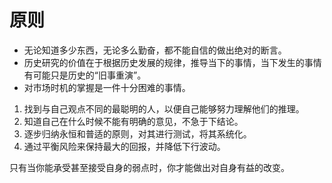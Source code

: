 # 原则

- 无论知道多少东西，无论多么勤奋，都不能自信的做出绝对的断言。
- 历史研究的价值在于根据历史发展的规律，推导当下的事情，当下发生的事情有可能只是历史的“旧事重演”。
- 对市场时机的掌握是一件十分困难的事情。

1. 找到与自己观点不同的最聪明的人，以便自己能够努力理解他们的推理。
2. 知道自己在什么时候不能有明确的意见，不急于下结论。
3. 逐步归纳永恒和普适的原则，对其进行测试，将其系统化。
4. 通过平衡风险来保持最大的回报，并降低下行波动。

只有当你能承受甚至接受自身的弱点时，你才能做出对自身有益的改变。

